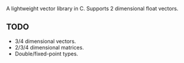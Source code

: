 A lightweight vector library in C. Supports 2 dimensional float vectors.

TODO
----
 * 3/4 dimensional vectors.
 * 2/3/4 dimensional matrices.
 * Double/fixed-point types.
